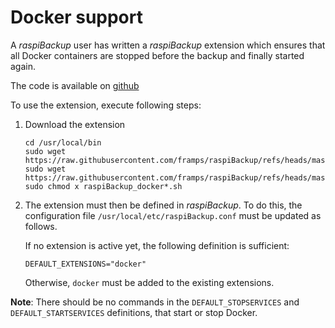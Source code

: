 # Docker support

A *raspiBackup* user has written a *raspiBackup* extension
which ensures that all Docker containers are stopped before the backup
and finally started again. 

The code is available on [github](https://github.com/framps/raspiBackup/tree/master/extensions_userprovided)

To use the extension, execute following steps:

1) Download the extension
   ```
   cd /usr/local/bin
   sudo wget https://raw.githubusercontent.com/framps/raspiBackup/refs/heads/master/extensions_userprovided/raspiBackup_docker_pre.sh
   sudo wget https://raw.githubusercontent.com/framps/raspiBackup/refs/heads/master/extensions_userprovided/raspiBackup_docker_post.sh
   sudo chmod x raspiBackup_docker*.sh
   ```

2) The extension must then be defined in *raspiBackup*.
   To do this, the configuration file `/usr/local/etc/raspiBackup.conf` must be updated as follows.

   If no extension is active yet, the following definition is sufficient:
   ```
   DEFAULT_EXTENSIONS="docker"
   ```

      Otherwise, `docker` must be added to the existing extensions.

**Note**:
There should be no commands in the `DEFAULT_STOPSERVICES` and `DEFAULT_STARTSERVICES` definitions,
that start or stop Docker.

[.status]: translated
